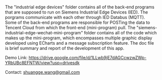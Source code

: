 The "industrial edge devices" folder contains all of the back-end programs that are supposed to run on Siemens Industrial Edge Devices (IED). The porgrams communicate with each other through IED Databus (MQTT). Some of the back-end programs are responsible for POSTing the data to Tencent Cloud from which the front-end (mini-program) pull. The "siemens-industrial-edge-wechat-mini-program" folder contains all of the code which makes up the mini-program, which encompasses multiple graphic display developed using ECharts and a message subscription feature. The doc file is brief summary and report of the development of this app.

Demo Link:
https://drive.google.com/file/d/1LLwb9jE7dAGCcwzwZWp-YRbUBc8EFNTW/view?usp=drivesdk

Contact:
shuangge.wang@gmail.com
